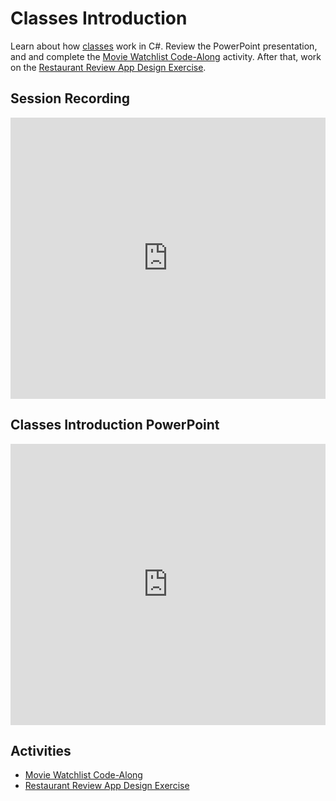 # Classes Introduction
Learn about how [classes](https://docs.microsoft.com/en-us/dotnet/csharp/programming-guide/classes-and-structs/classes) work in C#. Review the PowerPoint presentation, and and complete the [Movie Watchlist Code-Along](MovieWatchlistCodeAlong.md) activity. After that, work on the [Restaurant Review App Design Exercise](RestaurantClass.md).

## Session Recording
<iframe width="100%" height="450px" src="https://www.youtube.com/embed/pNea5TDzA3E" title="YouTube video player" frameborder="0" allow="accelerometer; autoplay; clipboard-write; encrypted-media; gyroscope; picture-in-picture" allowfullscreen></iframe>

## Classes Introduction PowerPoint
<iframe src='https://view.officeapps.live.com/op/embed.aspx?src=https://hylandtechclub.com/cs-102/Classes/ClassesIntro.pptx' width='100%' height='450px' frameborder='0'></iframe>

## Activities
- [Movie Watchlist Code-Along](MovieWatchlistCodeAlong.md)
- [Restaurant Review App Design Exercise](RestaurantClass.md)